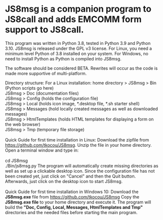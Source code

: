 # JS8msg is a companion program to JS8call and adds EMCOMM form support to JS8call. 
This program was written in Python 3.8, tested in Python 3.9 and Python 3.10. JS8msg is released under the GPL v3 license. 
For Linux, you need a minimum level Python of 3.8 installed on your system. For Windows, no need to install Python as Python is compiled into JS8msg.

The software should be considered BETA. Rewrites will occur as the code is made more supportive of multi-platform.

Directory structure:
For a Linux installation:
  home directory > JS8msg > Bin (Python scripts go here)<br>
  JS8msg > Doc (documentation files)<br>
  JS8msg > Config (holds the configuration file)<br>
  JS8msg > Local (holds icon image, *.desktop file, *.sh starter shell)<br>
  JS8msg > Messages (hold locally created messages as well as downloaded messages)<br>
  JS8msg > HtmlTemplates (holds HTML templates for displaying a form on the web browser)<br>
  JS8msg > Tmp (temporary file storage)<br>
<br>
Quick Guide for first time installation in Linux:
  Download the zipfile from https://github.com/tkocou/JS8msg. Unzip the file in your home directory. Open a terminal window and type in:<br><br>
    cd JS8msg<br>
    ./Bin/js8msg.py
  The program will automatically create missing directories as well as set up a clickable desktop icon.
  Since the configuration file has not been created yet, just click on "Cancel" and then the Quit button. Afterwards, just click on the desktop icon to start JS8msg.
<br><br>
Quick Guide for first time installation in Windows 10:
  Download the <b>JS8msg.exe</b> file from  https://github.com/tkocou/JS8msg
  Copy the <b>JS8msg.exe file</b> to your home directory and execute it. The program will build the <b>"Doc, Config, Local, Messages, HtmlTemplates and Tmp"</b> directories and the needed files before starting the main program.
